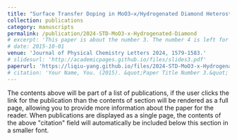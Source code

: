 ```yaml
---
title: "Surface Transfer Doping in MoO3–x/Hydrogenated Diamond Heterostructure"
collection: publications
category: manuscripts
permalink: /publication/2024-STD-MoO3-x-Hydrogenated-Diamond
# excerpt: 'This paper is about the number 3. The number 4 is left for future work.'
# date: 2015-10-01
venue: 'Journal of Physical Chemistry Letters 2024, 1579-1583.'
# slidesurl: 'http://academicpages.github.io/files/slides3.pdf'
paperurl: 'https://liqiu-yang.github.io/files/2024-STD-MoO3-x-Hydrogenated-Diamond.pdf'
# citation: 'Your Name, You. (2015). &quot;Paper Title Number 3.&quot; <i>Journal 1</i>. 1(3).'
---
```


The contents above will be part of a list of publications, if the user clicks the link for the publication than the contents of section will be rendered as a full page, allowing you to provide more information about the paper for the reader. When publications are displayed as a single page, the contents of the above "citation" field will automatically be included below this section in a smaller font.

 
 
 
 
 
